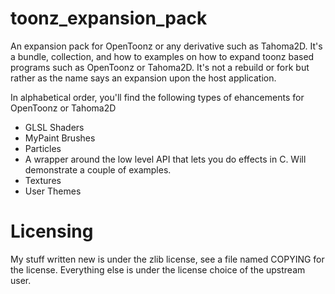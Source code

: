 # toonz_expansion_pack
An expansion pack for OpenToonz or any derivative such as Tahoma2D. It's a bundle, collection, and how to examples on how to expand toonz based programs such as OpenToonz or Tahoma2D. It's not a rebuild or fork but rather as the name says an expansion upon the host application.

In alphabetical order, you'll find the following types of ehancements for OpenToonz or Tahoma2D

* GLSL Shaders
* MyPaint Brushes
* Particles
* A wrapper around the low level API that lets you do effects in C. Will demonstrate a couple of examples.
* Textures
* User Themes

# Licensing
My stuff written new is under the zlib license, see a file named COPYING for the license. Everything else is under the license choice of the upstream user.
